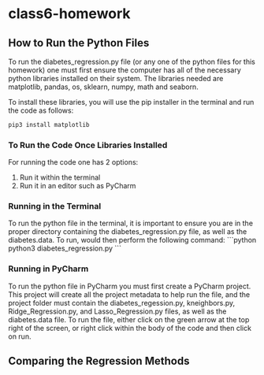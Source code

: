 # class6-homework

## How to Run the Python Files

<p>To run the diabetes_regression.py file (or any one of the python files for this homework) one must first ensure the computer has all of the necessary python libraries installed on their system. The libraries needed are matplotlib, pandas, os, sklearn, numpy, math and seaborn.<p>
<p>To install these libraries, you will use the pip installer in the terminal and run the code as follows:

```python
pip3 install matplotlib
```

### To Run the Code Once Libraries Installed
For running the code one has 2 options:
1. Run it within the terminal
2. Run it in an editor such as PyCharm

### Running in the Terminal
<p>To run the python file in the terminal, it is important to ensure you are in the proper directory containing the diabetes_regression.py file, as well as the diabetes.data. To run, would then perform the following command:
```python
python3 diabetes_regression.py
```

### Running in PyCharm
<p>To run the python file in PyCharm you must first create a PyCharm project. This project will create all the project metadata to help run the file, and the project folder must contain the diabetes_regession.py, kneighbors.py, Ridge_Regression.py, and Lasso_Regression.py files, as well as the diabetes.data file. To run the file, either click on the green arrow at the top right of the screen, or right click within the body of the code and then click on run. 

## Comparing the Regression Methods
<p>




